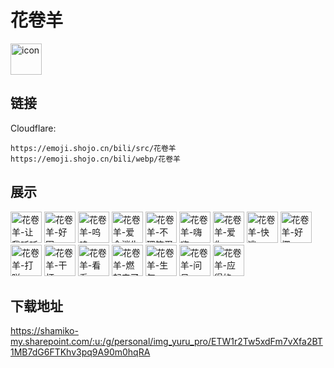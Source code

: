 # 花卷羊
<img src="https://emoji.shojo.cn/bili/src/花卷羊/icon.png" width="50" height="50" alt="icon">

## 链接
Cloudflare:
```
https://emoji.shojo.cn/bili/src/花卷羊
https://emoji.shojo.cn/bili/webp/花卷羊
```
## 展示
<img src="https://emoji.shojo.cn/bili/src/花卷羊/花卷羊-让我听听.png" width="50" height="50" alt="花卷羊-让我听听">
<img src="https://emoji.shojo.cn/bili/src/花卷羊/花卷羊-好困.png" width="50" height="50" alt="花卷羊-好困">
<img src="https://emoji.shojo.cn/bili/src/花卷羊/花卷羊-呜呜.png" width="50" height="50" alt="花卷羊-呜呜">
<img src="https://emoji.shojo.cn/bili/src/花卷羊/花卷羊-爱会消失.png" width="50" height="50" alt="花卷羊-爱会消失">
<img src="https://emoji.shojo.cn/bili/src/花卷羊/花卷羊-不理笨蛋.png" width="50" height="50" alt="花卷羊-不理笨蛋">
<img src="https://emoji.shojo.cn/bili/src/花卷羊/花卷羊-嗨嗨.png" width="50" height="50" alt="花卷羊-嗨嗨">
<img src="https://emoji.shojo.cn/bili/src/花卷羊/花卷羊-爱你.png" width="50" height="50" alt="花卷羊-爱你">
<img src="https://emoji.shojo.cn/bili/src/花卷羊/花卷羊-快逃.png" width="50" height="50" alt="花卷羊-快逃">
<img src="https://emoji.shojo.cn/bili/src/花卷羊/花卷羊-好椰.png" width="50" height="50" alt="花卷羊-好椰">
<img src="https://emoji.shojo.cn/bili/src/花卷羊/花卷羊-打咩.png" width="50" height="50" alt="花卷羊-打咩">
<img src="https://emoji.shojo.cn/bili/src/花卷羊/花卷羊-干杯.png" width="50" height="50" alt="花卷羊-干杯">
<img src="https://emoji.shojo.cn/bili/src/花卷羊/花卷羊-看看.png" width="50" height="50" alt="花卷羊-看看">
<img src="https://emoji.shojo.cn/bili/src/花卷羊/花卷羊-燃起来了.png" width="50" height="50" alt="花卷羊-燃起来了">
<img src="https://emoji.shojo.cn/bili/src/花卷羊/花卷羊-生气.png" width="50" height="50" alt="花卷羊-生气">
<img src="https://emoji.shojo.cn/bili/src/花卷羊/花卷羊-问号.png" width="50" height="50" alt="花卷羊-问号">
<img src="https://emoji.shojo.cn/bili/src/花卷羊/花卷羊-应得的.png" width="50" height="50" alt="花卷羊-应得的">

## 下载地址

https://shamiko-my.sharepoint.com/:u:/g/personal/img_yuru_pro/ETW1r2Tw5xdFm7vXfa2BT1MB7dG6FTKhv3pq9A90m0hqRA